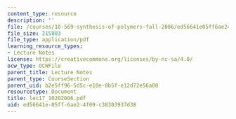 ```yaml
---
content_type: resource
description: ''
file: /courses/10-569-synthesis-of-polymers-fall-2006/ed56641e05ff6ae24f09c38303937d38_lec17_10202006.pdf
file_size: 215803
file_type: application/pdf
learning_resource_types:
- Lecture Notes
license: https://creativecommons.org/licenses/by-nc-sa/4.0/
ocw_type: OCWFile
parent_title: Lecture Notes
parent_type: CourseSection
parent_uid: b2e5ff96-5d5c-e10e-8b5f-e12d72e56a00
resourcetype: Document
title: lec17_10202006.pdf
uid: ed56641e-05ff-6ae2-4f09-c38303937d38
---
```

